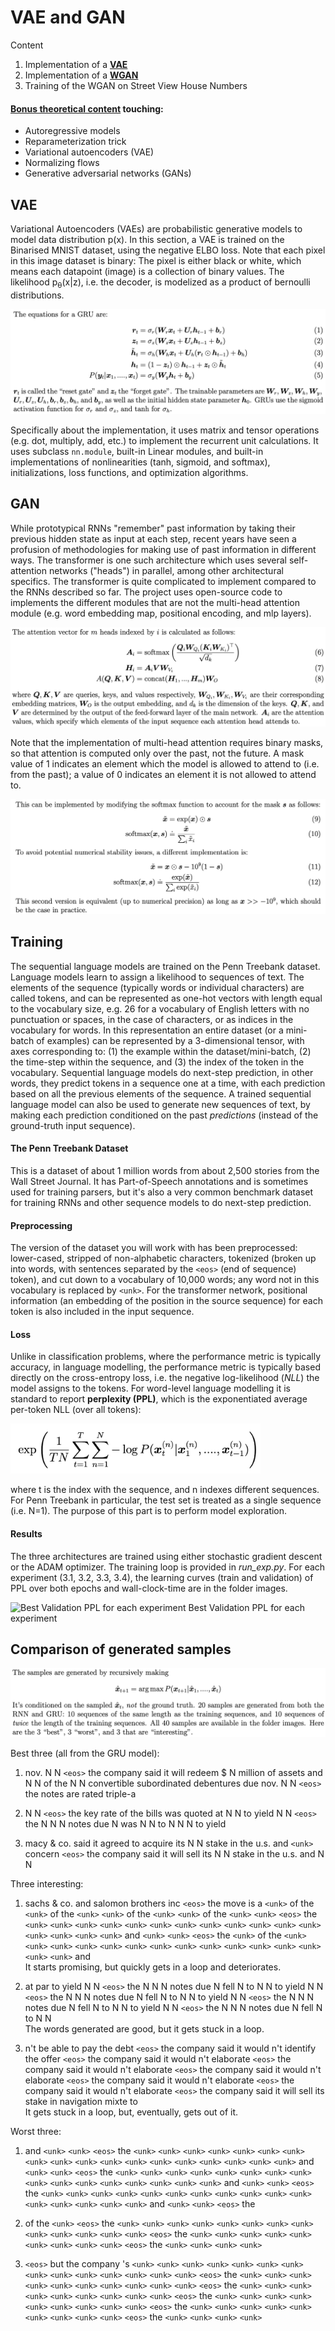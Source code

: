 # VAE and GAN

Content
1. Implementation of a [**VAE**](https://github.com/MaximeDaigle/)
2. Implementation of a [**WGAN**](https://github.com/MaximeDaigle/)
3. Training of the WGAN on Street View House Numbers

#### [Bonus theoretical content](https://github.com/MaximeDaigle/VAE_and_GAN/blob/main/theoretical_generative.pdf) touching:
* Autoregressive models 
* Reparameterization trick 
* Variational autoencoders (VAE)
* Normalizing flows 
* Generative adversarial networks (GANs)



## VAE

Variational Autoencoders (VAEs) are probabilistic generative models to model data distribution p(x). In this section, a VAE is trained on the Binarised MNIST dataset, using the negative ELBO loss. Note that each pixel in this image dataset is binary: The pixel is either black or white, which means each datapoint (image) is a collection of binary values. The likelihood p<sub>&theta;</sub>(x|z), i.e. the decoder, is modelized as a product of bernoulli distributions.

![gru equatiom](https://github.com/MaximeDaigle/transformer-scratch/blob/main/images/gru_eq.png)

Specifically about the implementation, it uses matrix and tensor
operations (e.g. dot, multiply, add, etc.) to implement the recurrent
unit calculations. It uses subclass `nn.module`, built-in Linear
modules, and built-in implementations of nonlinearities (tanh, sigmoid,
and softmax), initializations, loss functions, and optimization
algorithms.

## GAN

While prototypical RNNs "remember" past information by taking their
previous hidden state as input at each step, recent years have seen a
profusion of methodologies for making use of past information in
different ways. The transformer is one such architecture which uses
several self-attention networks ("heads") in parallel, among other
architectural specifics. The transformer is quite complicated to
implement compared to the RNNs described so far. The project uses
open-source code to implements the different modules that are not the
multi-head attention module (e.g. word embedding map, positional
encoding, and mlp layers).

![transformer_eq1](https://github.com/MaximeDaigle/transformer-scratch/blob/main/images/transformer_eq1.png)

Note that the implementation of multi-head attention requires binary
masks, so that attention is computed only over the past, not the future.
A mask value of 1 indicates an element which the model is allowed to
attend to (i.e. from the past); a value of 0 indicates an element it
is not allowed to attend to. 

![transformer_eq2](https://github.com/MaximeDaigle/transformer-scratch/blob/main/images/transformer_eq2.png)


## Training

The sequential language models are trained on the
Penn Treebank dataset. Language models learn to assign a likelihood to
sequences of text. The elements of the sequence (typically words or
individual characters) are called tokens, and can be represented as
one-hot vectors with length equal to the vocabulary size, e.g. 26 for a
vocabulary of English letters with no punctuation or spaces, in the case
of characters, or as indices in the vocabulary for words. In this
representation an entire dataset (or a mini-batch of examples) can be
represented by a 3-dimensional tensor, with axes corresponding to: (1)
the example within the dataset/mini-batch, (2) the time-step within the
sequence, and (3) the index of the token in the vocabulary. Sequential
language models do next-step prediction, in other words, they
predict tokens in a sequence one at a time, with each prediction based
on all the previous elements of the sequence. A trained sequential
language model can also be used to generate new sequences of text, by
making each prediction conditioned on the past *predictions* (instead of
the ground-truth input sequence).

#### The Penn Treebank Dataset

This is a dataset of about 1 million words from about 2,500 stories from
the Wall Street Journal. It has Part-of-Speech annotations and is
sometimes used for training parsers, but it's also a very common
benchmark dataset for training RNNs and other sequence models to do
next-step prediction.

#### Preprocessing

The version of the dataset you will work with has been preprocessed:
lower-cased, stripped of non-alphabetic characters, tokenized (broken up
into words, with sentences separated by the `<eos>` (end of sequence)
token), and cut down to a vocabulary of 10,000 words; any word not in
this vocabulary is replaced by `<unk>`. For the transformer network,
positional information (an embedding of the position in the source
sequence) for each token is also included in the input sequence.

#### Loss

Unlike in classification problems, where the performance metric is
typically accuracy, in language modelling, the performance metric is
typically based directly on the cross-entropy loss, i.e. the negative
log-likelihood ($NLL$) the model assigns to the tokens. For word-level
language modelling it is standard to report **perplexity (PPL)**, which
is the exponentiated average per-token NLL (over all tokens):

<img src="https://github.com/MaximeDaigle/transformer-scratch/blob/main/images/ppl_eq.png" alt="ppl eq" width="400"/>

where t is the index with the sequence, and n indexes different
sequences. For Penn Treebank in particular, the test set is treated as a
single sequence (i.e. N=1). The purpose of this part is to perform
model exploration.

#### Results

The three architectures are trained using either stochastic gradient
descent or the ADAM optimizer. The training loop is provided in
*run\_exp.py*. For each experiment (3.1, 3.2, 3.3, 3.4), the learning
curves (train and validation) of PPL over both epochs and
wall-clock-time are in the folder images.

![Best Validation PPL for each experiment](images/table_result.png)
Best Validation PPL for each experiment


## Comparison of generated samples 

![generation_eq1](https://github.com/MaximeDaigle/transformer-scratch/blob/main/images/generation_eq.png)

Best three (all from the GRU model):

1.  nov. N N `<eos>` the company said it will redeem \$ N million of
    assets and N N of the N N convertible subordinated debentures due
    nov. N N `<eos>` the notes are rated triple-a

2.  N N `<eos>` the key rate of the bills was quoted at N N to yield N
    N `<eos>` the N N N notes due N was N N to N N N to yield

3.  macy & co. said it agreed to acquire its N N stake in the u.s. and
    `<unk>` concern `<eos>` the company said it will sell its N N
    stake in the u.s. and N N

Three interesting:

1.  sachs & co. and salomon brothers inc `<eos>` the move is a
    `<unk>` of the `<unk>` of the `<unk>` `<unk>` of the
    `<unk>` `<unk>` of the `<unk>` `<unk>` `<eos>` the
    `<unk>` `<unk>` `<unk>` `<unk>` `<unk>` `<unk>`
    `<unk>` `<unk>` `<unk>` `<unk>` `<unk>` `<unk>`
    `<unk>` `<unk>` `<unk>` `<unk>` and `<unk>` `<unk>`
    `<eos>` the `<unk>` of the `<unk>` `<unk>` `<unk>`
    `<unk>` `<unk>` `<unk>` `<unk>` `<unk>` `<unk>`
    `<unk>` `<unk>` `<unk>` `<unk>` `<unk>` `<unk>` and\
    It starts promising, but quickly gets in a loop and deteriorates.

2.  at par to yield N N `<eos>` the N N N notes due N fell N to N N to
    yield N N `<eos>` the N N N notes due N fell N to N N to yield N N
    `<eos>` the N N N notes due N fell N to N N to yield N N `<eos>`
    the N N N notes due N fell N to N N\
    The words generated are good, but it gets stuck in a loop.

3.  n't be able to pay the debt `<eos>` the company said it would n't
    identify the offer `<eos>` the company said it would n't elaborate
    `<eos>` the company said it would n't elaborate `<eos>` the
    company said it would n't elaborate `<eos>` the company said it
    would n't elaborate `<eos>` the company said it would n't
    elaborate `<eos>` the company said it will sell its stake in
    navigation mixte to\
    It gets stuck in a loop, but, eventually, gets out of it.

Worst three:

1.  and `<unk>` `<unk>` `<eos>` the `<unk>` `<unk>` `<unk>`
    `<unk>` `<unk>` `<unk>` `<unk>` `<unk>` `<unk>`
    `<unk>` `<unk>` `<unk>` `<unk>` `<unk>` `<unk>`
    `<unk>` `<unk>` `<unk>` and `<unk>` `<unk>` `<eos>` the
    `<unk>` `<unk>` `<unk>` `<unk>` `<unk>` `<unk>`
    `<unk>` `<unk>` `<unk>` `<unk>` `<unk>` `<unk>`
    `<unk>` `<unk>` `<unk>` `<unk>` and `<unk>` `<unk>`
    `<eos>` the `<unk>` `<unk>` `<unk>` `<unk>` `<unk>`
    `<unk>` `<unk>` `<unk>` `<unk>` `<unk>` `<unk>`
    `<unk>` `<unk>` `<unk>` `<unk>` `<unk>` and `<unk>`
    `<unk>` `<eos>` the

2.  of the `<unk>` `<eos>` the `<unk>` `<unk>` `<unk>`
    `<unk>` `<unk>` `<unk>` `<unk>` `<unk>` `<unk>`
    `<unk>` `<unk>` `<unk>` `<unk>` `<eos>` the `<unk>`
    `<unk>` `<unk>` `<unk>` `<unk>` `<unk>` `<unk>`
    `<unk>` `<unk>` `<eos>` the `<unk>` `<unk>` `<unk>`
    `<unk>`

3.  `<eos>` but the company 's `<unk>` `<unk>` `<unk>` `<unk>`
    `<unk>` `<unk>` `<unk>` `<unk>` `<unk>` `<unk>`
    `<unk>` `<unk>` `<unk>` `<unk>` `<eos>` the `<unk>`
    `<unk>` `<unk>` `<unk>` `<unk>` `<unk>` `<unk>`
    `<unk>` `<unk>` `<unk>` `<eos>` the `<unk>` `<unk>`
    `<unk>` `<unk>` `<unk>` `<unk>` `<unk>` `<unk>`
    `<unk>` `<eos>` the `<unk>` `<unk>` `<unk>` `<unk>`
    `<unk>` `<unk>` `<unk>` `<unk>` `<unk>` `<eos>` the
    `<unk>` `<unk>` `<unk>` `<unk>` `<unk>` `<unk>`
    `<unk>` `<unk>` `<unk>` `<eos>` the `<unk>` `<unk>`
    `<unk>` `<unk>`
    
    
    
    
    
    
    
    
    
    


